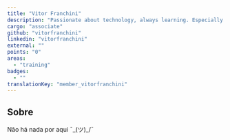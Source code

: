 ```yaml
---
title: "Vitor Franchini"
description: "Passionate about technology, always learning. Especially interested in reverse engineering, malware analysis, and cryptography."
cargo: "associate"
github: "vitorfranchini"
linkedin: "vitorfranchini"
external: ""
points: "0"
areas:
  - "training"
badges:
  - ""
translationKey: "member_vitorfranchini"
---
```

## Sobre
Não há nada por aqui ¯\_(ツ)_/¯

